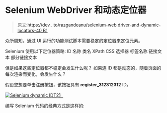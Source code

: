 # Selenium WebDriver 和动态定位器

> 原文:[https://dev . to/razgandeanu/selenium-web driver-and-dynamic-locators-40 B1](https://dev.to/razgandeanu/selenium-webdriver-and-dynamic-locators-40b1)

众所周知，通过 UI 运行的功能测试脚本需要稳定的定位器来定位元素。

Selenium 使用以下定位器策略:
ID
名称
类名
XPath
CSS 选择器
标签名称
链接文本
部分链接文本

但是如果这些定位器都不稳定会发生什么呢？
如果连 ID 都是动态的，随着页面的每次渲染而变化，会发生什么？

假设您想要单击注册按钮，该按钮具有 **register_312312312** ID。

[![Selenium dynamic ID](../Images/a3d58ab622d2e2112b142d773015f820.png)T2】](https://res.cloudinary.com/practicaldev/image/fetch/s--HJe8DA_s--/c_limit%2Cf_auto%2Cfl_progressive%2Cq_auto%2Cw_880/https://i.imgur.com/6SyB3KR.png)

编写 Selenium 代码的经典方式是这样的:
